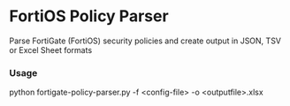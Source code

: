 # FortiOS Policy Parser
Parse FortiGate (FortiOS) security policies and create output in JSON, TSV or Excel Sheet formats

### Usage

python fortigate-policy-parser.py -f \<config-file\> -o \<outputfile\>.xlsx